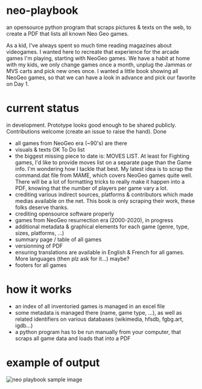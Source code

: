 # neo-playbook
an opensource python program that scraps pictures &amp; texts on the web, to create a PDF that lists all known Neo Geo games.

As a kid, I've always spent so much time reading magazines about videogames. I wanted here to recreate that experience for the arcade games I'm playing, starting with NeoGeo games. We have a habit at home with my kids, we only change games once a month, unplug the Jammas or MVS carts and pick new ones once. 
I wanted a little book showing all NeoGeo games, so that we can have a look in advance and pick our favorite on Day 1.

# current status

in development. Prototype looks good enough to be shared publicly. Contributions welcome (create an issue to raise the hand).
Done
- all games from NeoGeo era (~90's) are there
- visuals & texts OK
To Do list
- the biggest missing piece to date is: MOVES LIST. At least for Fighting games, I'd like to provide moves list on a separate page than the Game info. I'm wondering how I tackle that best. My latest idea is to scrap the command.dat file from MAME, which covers NeoGeo games quite well. There will be a lot of formatting tricks to really make it happen into a PDF, knowing that the number of players per game vary a lot.
- crediting various indirect sources, platforms & contributors which made medias available on the net. This book is only scraping their work, these folks deserve thanks.
- crediting opensource software properly
- games from NeoGeo resurrection era (2000-2020), in progress
- additional metadata & graphical elements for each game (genre, type, sizes, platforms, ...)
- summary page / table of all games
- versionning of PDF
- ensuring translations are available in English & French for all games. More languages (then plz ask for it...) maybe?
- footers for all games 

# how it works

- an index of all inventoried games is managed in an excel file
- some metadata is managed there (name, game type, ...), as well as related identifiers on various databases (wikimedia, hfsdb, fgbg.art, igdb...)
- a python program has to be run manually from your computer, that scraps all game data and loads that into a PDF

# example of output

![neo playbook sample image](https://github.com/kl3mousse/neo-geo-game-mag/blob/main/img/neo-playbook-proto.png)
